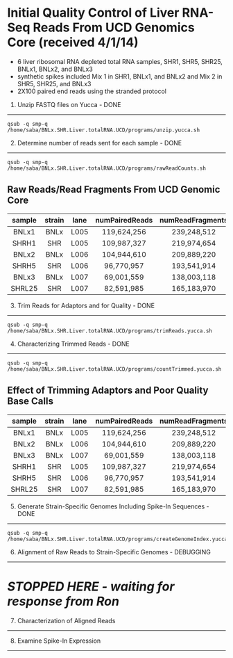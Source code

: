 Initial Quality Control of Liver RNA-Seq Reads From UCD Genomics Core (received 4/1/14)
=========================
* 6 liver ribosomal RNA depleted total RNA samples, SHR1, SHR5, SHR25, BNLx1, BNLx2, and BNLx3
* synthetic spikes included Mix 1 in SHR1, BNLx1, and BNLx2 and Mix 2 in SHR5, SHR25, and BNLx3
* 2X100 paired end reads using the stranded protocol


1. Unzip FASTQ files on Yucca - DONE
----------------------------
```
qsub -q smp-q /home/saba/BNLx.SHR.Liver.totalRNA.UCD/programs/unzip.yucca.sh
```

2. Determine number of reads sent for each sample - DONE
----------------------------------------------------------
```
qsub -q smp-q /home/saba/BNLx.SHR.Liver.totalRNA.UCD/programs/rawReadCounts.sh
```




Raw Reads/Read Fragments From UCD Genomic Core
---------------------------

| sample | strain | lane | numPairedReads | numReadFragments |
|:------:|:------:|:----:|:--------------:|:----------------:|
| BNLx1  |  BNLx  | L005 |  119,624,256   |   239,248,512    |
| SHRH1  |  SHR   | L005 |  109,987,327   |   219,974,654    |
| BNLx2  |  BNLx  | L006 |  104,944,610   |   209,889,220    |
| SHRH5  |  SHR   | L006 |   96,770,957   |   193,541,914    |
| BNLx3  |  BNLx  | L007 |   69,001,559   |   138,003,118    |
| SHRL25 |  SHR   | L007 |   82,591,985   |   165,183,970    |


3. Trim Reads for Adaptors and for Quality - DONE
--------------------------------------------
```
qsub -q smp-q /home/saba/BNLx.SHR.Liver.totalRNA.UCD/programs/trimReads.yucca.sh
```

4. Characterizing Trimmed Reads - DONE
----------------------------------
```
qsub -q smp-q /home/saba/BNLx.SHR.Liver.totalRNA.UCD/programs/countTrimmed.yucca.sh
```




Effect of Trimming Adaptors and Poor Quality Base Calls
---------------------------

| sample | strain | lane | numPairedReads | numReadFragments | avgTrimmedReadLength | numTrimmedReadFragments | pctRemovedByTrimming |
|:------:|:------:|:----:|:--------------:|:----------------:|:--------------------:|:-----------------------:|:--------------------:|
| BNLx1  |  BNLx  | L005 |  119,624,256   |   239,248,512    |        92.83         |       234,327,370       |        0.021%        |
| BNLx2  |  BNLx  | L006 |  104,944,610   |   209,889,220    |        96.09         |       207,427,684       |        0.012%        |
| BNLx3  |  BNLx  | L007 |   69,001,559   |   138,003,118    |        90.95         |       137,036,336       |        0.007%        |
| SHRH1  |  SHR   | L005 |  109,987,327   |   219,974,654    |        97.27         |       217,663,066       |        0.011%        |
| SHRH5  |  SHR   | L006 |   96,770,957   |   193,541,914    |        95.94         |       190,584,770       |        0.015%        |
| SHRL25 |  SHR   | L007 |   82,591,985   |   165,183,970    |        90.56         |       163,641,336       |       0.0093%        |


5.  Generate Strain-Specific Genomes Including Spike-In Sequences - DONE
-------------------------------------------
```
qsub -q smp-q /home/saba/BNLx.SHR.Liver.totalRNA.UCD/programs/createGenomeIndex.yucca.sh
```

6. Alignment of Raw Reads to Strain-Specific Genomes - DEBUGGING
------------------------------------
*STOPPED HERE - waiting for response from Ron*
==============================================
7.  Characterization of Aligned Reads
---------------------------

8.  Examine Spike-In Expression 
-----------------------

